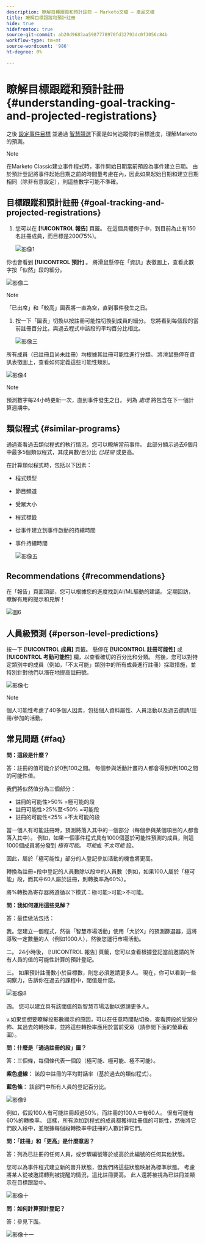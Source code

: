 ```yaml
---
description: 瞭解目標跟蹤和預計註冊 — Marketo文檔 — 產品文檔
title: 瞭解目標跟蹤和預計註冊
hide: true
hidefromtoc: true
source-git-commit: ab20d9683aa5987778970fd32793dc0f3056c84b
workflow-type: tm+mt
source-wordcount: '986'
ht-degree: 0%

---
```


# 瞭解目標跟蹤和預計註冊 {#understanding-goal-tracking-and-projected-registrations}

之後 [設定事件目標](/help/marketo/product-docs/marketo-sky/setting-event-goals.md) 並通過 [智慧競選](/help/sky/create-a-smart-campaign.md)下面是如何追蹤你的目標進度，理解Marketo的預測。

>[!NOTE]
>
>在Marketo Classic建立事件程式時，事件開始日期當前預設為事件建立日期。 由於預計登記將事件起始日期之前的時間量考慮在內，因此如果起始日期和建立日期相同（除非有意設定），則這些數字可能不準確。

## 目標跟蹤和預計註冊 {#goal-tracking-and-projected-registrations}

1. 您可以在 **[!UICONTROL 報告]** 頁籤。 在這個具體例子中，到目前為止有150名註冊成員，而目標是200(75%)。

   ![影像1](assets/understanding-goal-tracking-and-projected-registrations-1.png)

你也會看到 **[!UICONTROL 預計]** 。 將滑鼠懸停在「資訊」表徵圖上，查看此數字按「似然」段的細分。

![影像二](assets/understanding-goal-tracking-and-projected-registrations-2.png)

>[!NOTE]
>
>「已出席」和「較高」圖表將一直為空，直到事件發生之日。

1. 按一下「圖表」切換以按註冊可能性切換到成員的細分。 您將看到每個段的當前註冊百分比，與過去程式中該段的平均百分比相比。

   ![影像三](assets/understanding-goal-tracking-and-projected-registrations-3.png)

所有成員（已註冊且尚未註冊）均根據其註冊可能性進行分類。 將滑鼠懸停在資訊表徵圖上，查看如何定義這些可能性類別。

![影像4](assets/understanding-goal-tracking-and-projected-registrations-4.png)

>[!NOTE]
>
>預測數字每24小時更新一次，直到事件發生之日。 列為 _處理_ 將包含在下一個計算週期中。

## 類似程式 {#similar-programs}

通過查看過去類似程式的執行情況，您可以瞭解當前事件。 此部分顯示過去6個月中最多5個類似程式，其成員數/百分比 _已註冊_ 或更高。

在計算類似程式時，包括以下因素：

* 程式類型
* 節目頻道
* 受眾大小
* 程式標籤
* 從事件建立到事件啟動的持續時間
* 事件持續時間

   ![影像五](assets/understanding-goal-tracking-and-projected-registrations-5.png)

## Recommendations {#recommendations}

在「報告」頁面頂部，您可以根據您的進度找到AI/ML驅動的建議。 定期回訪，瞭解有用的提示和見解！

![圖6](assets/understanding-goal-tracking-and-projected-registrations-6.png)

## 人員級預測 {#person-level-predictions}

按一下 **[!UICONTROL 成員]** 頁籤。 懸停在 **[!UICONTROL 註冊可能性]** 或 **[!UICONTROL 考勤可能性]** 欄，以查看確切的百分比和分類。 然後，您可以對特定類別中的成員（例如，「不太可能」類別中的所有成員進行註冊）採取措施，並特別針對他們以潛在地提高註冊號。

![影像七](assets/understanding-goal-tracking-and-projected-registrations-7.png)

>[!NOTE]
>
>個人可能性考慮了40多個人因素，包括個人資料屬性、人員活動以及過去邀請/註冊/參加的活動。

## 常見問題 {#faq}

**問：這段是什麼？**

答：註冊的值可能介於0到100之間。 每個參與活動計畫的人都會得到0到100之間的可能性值。

我們將似然值分為三個部分：

* 註冊的可能性>50% =極可能的段
* 註冊可能性>25%至&lt;50% =可能段
* 註冊的可能性&lt;25% =不太可能的段

當一個人有可能註冊時，預測將落入其中的一個部分（每個參與某個項目的人都會落入其中）。 例如，如果一個事件程式具有1000個基於可能性預測的成員，則這1000個成員將分發到 _極有可能_。 _可能_&#x200B;或 _不太可能_ 段。

因此，屬於「極可能性」部分的人登記參加活動的機會將更高。

轉換為註冊=段中登記的人員數除以段中的人員數（例如，如果100人屬於「極可能」段，而其中60人屬於註冊，則轉換率為60%）。

將%轉換為寄存器將遵循以下模式：極可能>可能>不可能。

**問：我如何運用這些見解？**

答：最佳做法包括：

我。您建立一個程式，然後「智慧市場活動」使用「大於X」的預測篩選器，這將導致一定數量的人（例如1000人），然後您運行市場活動。

二。 24小時後， [!UICONTROL 報告] 頁籤，您可以查看根據登記當前邀請的所有人員的值的可能性計算的預計登記。

三。 如果預計註冊數小於目標數，則您必須邀請更多人。 現在，你可以看到一些洞察力，告訴你在過去的課程中，閾值是什麼。

![影像8](assets/understanding-goal-tracking-and-projected-registrations-8.png)

四。 您可以建立具有該閾值的新智慧市場活動以邀請更多人。

v.如果您想要瞭解投影數顯示的原因，可以在任意時間點切換，查看跨段的受眾分佈、其過去的轉換率，並將這些轉換率應用於當前受眾（請參閱下面的螢幕截圖）。

**問：什麼是「通過註冊的段」圖？**

答：三個條，每個條代表一個段（極可能、極可能、極不可能）。

**紫色虛線：** 該段中註冊的平均對話率（基於過去的類似程式）。

**藍色條：** 該部門中所有人員的登記百分比。

![影像9](assets/understanding-goal-tracking-and-projected-registrations-9.png)

例如，假設100人有可能註冊超過50%，而註冊的100人中有60人。 很有可能有60%的轉換率。 這樣，所有添加到程式的成員都獲得註冊值的可能性，然後將它們放入段中，並根據每個段轉換率中註冊的人數計算它們。

**問：「註冊」和「更高」是什麼意思？**

答：列為已註冊的任何人員，或步驟編號等於或高於此編號的任何其他狀態。

您可以為事件程式建立新的晉升狀態，但我們將這些狀態映射為標準狀態。 考慮將某人從被邀請轉到被提醒的情況，這比註冊要高。 此人還將被視為已註冊並顯示在目標跟蹤中。

![影像十](assets/understanding-goal-tracking-and-projected-registrations-10.png)

**問：如何計算預計登記？**

答：參見下面。

![影像十一](assets/understanding-goal-tracking-and-projected-registrations-11.png)
